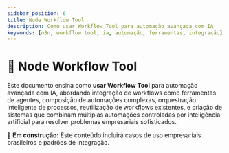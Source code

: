 ```yaml
---
sidebar_position: 6
title: Node Workflow Tool
description: Como usar Workflow Tool para automação avançada com IA
keywords: [n8n, workflow tool, ia, automação, ferramentas, integração]
---
```


# 🔧 Node Workflow Tool

Este documento ensina como **usar Workflow Tool** para automação avançada com IA, abordando integração de workflows como ferramentas de agentes, composição de automações complexas, orquestração inteligente de processos, reutilização de workflows existentes, e criação de sistemas que combinam múltiplas automações controladas por inteligência artificial para resolver problemas empresariais sofisticados.

**🔄 Em construção:** Este conteúdo incluirá casos de uso empresariais brasileiros e padrões de integração.
